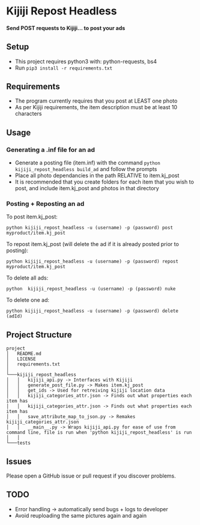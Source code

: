 # Kijiji Repost Headless

#### Send  POST requests to Kijiji... to post your ads

## Setup
- This project requires python3 with: python-requests, bs4
- Run `pip3 install -r requirements.txt`

## Requirements
- The program currently requires that you post at LEAST one photo
- As per Kijiji requirements, the item description must be at least 10 characters

## Usage

### Generating a .inf file for an ad
- Generate a posting file (item.inf) with the command `python kijiji_repost_headless build_ad` and follow the prompts
- Place all photo dependancies in the path RELATIVE to item.kj_post 
- It is recommended that you create folders for each item that you wish to post, and include item.kj_post and photos in that directory

### Posting + Reposting an ad
To post item.kj_post:

`python kijiji_repost_headless -u (username) -p (password) post myproduct/item.kj_post`

To repost item.kj_post (will delete the ad if it is already posted prior to posting):

`python kijiji_repost_headless -u (username) -p (password) repost myproduct/item.kj_post`

To delete all ads:

`python  kijiji_repost_headless -u (username) -p (password) nuke`

To delete one ad:

`python kijiji_repost_headless -u (username) -p (password) delete (adId)`

## Project Structure

```
project
│   README.md
│   LICENSE
│   requirements.txt    
│
└───kijiji_repost_headless
│   │   kijiji_api.py -> Interfaces with Kijiji
│   │   generate_post_file.py -> Makes item.kj_post
│   │   get_ids -> Used for retreiving kijiji location data
│   │   kijiji_categories_attr.json -> Finds out what properties each item has
│   │   kijiji_categories_attr.json -> Finds out what properties each item has
│   │   save_attribute_map_to_json.py -> Remakes kijiji_categories_attr.json
│   │   __main__.py -> Wraps kijiji_api.py for ease of use from command line, file is run when 'python kijiji_repost_headless' is run
│   │
└───tests
```

## Issues
Please open a GitHub issue or pull request if you discover problems.

## TODO
- Error handling -> automatically send bugs + logs to developer
- Avoid reuploading the same pictures again and again

